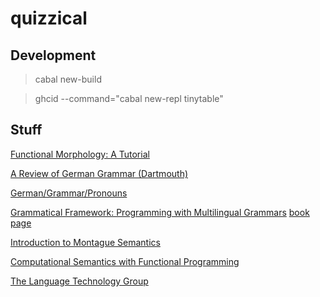 # quizzical

## Development

> cabal new-build 

> ghcid --command="cabal new-repl tinytable"

## Stuff

[Functional Morphology: A Tutorial](http://www.cse.chalmers.se/alumni/markus/FM/document/FM_tutorial_1.0.pdf)

[A Review of German Grammar (Dartmouth)](http://www.dartmouth.edu/~deutsch/Grammatik/Grammatik.html)

[German/Grammar/Pronouns](https://en.wikibooks.org/wiki/German/Grammar/Pronouns)

[Grammatical Framework: Programming with Multilingual Grammars](https://www.goodreads.com/book/show/11963071-grammatical-framework) [book page](http://www.grammaticalframework.org/gf-book/)

[Introduction to Montague Semantics](https://www.goodreads.com/book/show/1887799.Introduction_to_Montague_Semantics)

[Computational Semantics with Functional Programming](https://www.goodreads.com/book/show/9479651-computational-semantics-with-functional-programming)

[The Language Technology Group](http://www.cse.chalmers.se/research/group/Language-technology/)

